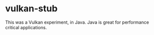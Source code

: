 # vulkan-stub
This was a Vulkan experiment, in Java.
Java is great for performance critical applications.
